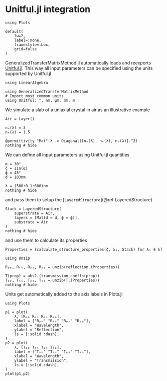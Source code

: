 # Unitful.jl integration

```@setup unitful
using Plots

default(
    lw=2, 
    label=:none,
    framestyle=:box,
    grid=false
)
```

GeneralizedTransferMatrixMethod.jl automatically loads and reexports
[Unitful.jl](https://github.com/PainterQubits/Unitful.jl). This way all input
parameters can be specified using the units supported by Unitful.jl


```@example unitful
using LinearAlgebra

using GeneralizedTransferMatrixMethod
# Import most common units 
using Unitful: °, nm, μm, mm, m
```

We simulate a slab of a uniaxial crystal in air as an illustrative example
```@example unitful
Air = Layer()

nₒ(λ) = 3
nₑ(λ) = 1.5

@permittivity "Mat" λ -> Diagonal([nₒ(λ), nₑ(λ), nₒ(λ)].^2)
nothing # hide
```

We can define all input parameters using Unitful.jl quantities
```@example unitful
α = 30°
ζ = sin(α)
ϕ = 45°
d = 183nm

λ = (500:0.1:600)nm
nothing # hide
```

and pass them to setup the [`LayeredStructure`](@ref LayeredStructure)
```@example unitful
Stack = LayeredStructure(
    superstrate = Air,
    layers = [Mat(d = d, ϕ = ϕ)],
    substrate = Air
)
nothing # hide
```

and use them to calculate its properties
```@example unitful
Properties = [calculate_structure_properties(ζ, λᵢ, Stack) for λᵢ ∈ λ]

using Unzip

Rₚₚ, Rₛₛ, Rₚₛ, Rₛₚ = unzip(reflection.(Properties))

T(prop) = abs2.(transmission_coeffs(prop))
Tₚₚ, Tₛₛ, Tₚₛ, Tₛₚ = unzip(T.(Properties))
nothing # hide
```

Units get automatically added to the axis labels in Plots.jl
```@example unitful
using Plots

p1 = plot(
    λ, [Rₚₚ Rₛₛ Rₚₛ Rₛₚ], 
    label = ["Rₚₚ" "Rₛₛ" "Rₚₛ" "Rₛₚ"],
    xlabel = "Wavelength",
    ylabel = "Reflection",
    ls = [:solid :dash],
)
p2 = plot(
    λ, [Tₚₚ Tₛₛ Tₚₛ Tₛₚ], 
    label = ["Tₚₚ" "Tₛₛ" "Tₚₛ" "Tₛₚ"],
    xlabel = "Wavelength",
    ylabel = "Transmission",
    ls = [:solid :dash],
)
plot(p1,p2)
```
